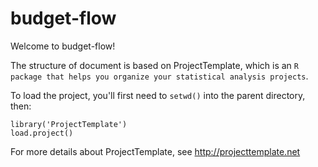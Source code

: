 # budget-flow

Welcome to budget-flow!

The structure of document is based on ProjectTemplate, which is an `R package that helps you organize your statistical
analysis projects`. 

To load the project, you'll first need to `setwd()` into the parent directory, then:

	library('ProjectTemplate')
	load.project()

For more details about ProjectTemplate, see http://projecttemplate.net
